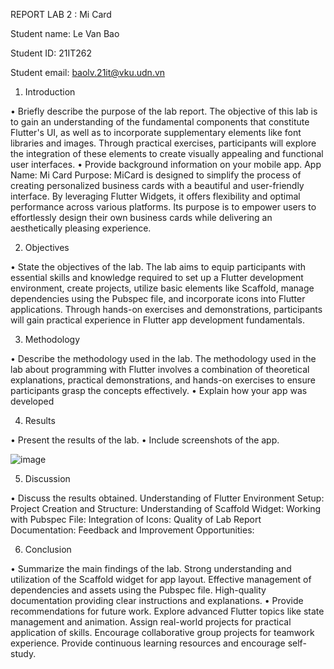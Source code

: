 REPORT
LAB 2 : Mi Card

Student name: Le Van Bao

Student ID: 21IT262

Student email: baolv.21it@vku.udn.vn

1.	Introduction
   
•	Briefly describe the purpose of the lab report.
The objective of this lab is to gain an understanding of the fundamental components that constitute Flutter's UI, as well as to incorporate supplementary elements like font libraries and images. Through practical exercises, participants will explore the integration of these elements to create visually appealing and functional user interfaces.
•	Provide background information on your mobile app.
App Name: Mi Card
Purpose: MiCard is designed to simplify the process of creating personalized business cards with a beautiful and user-friendly interface. By leveraging Flutter Widgets, it offers flexibility and optimal performance across various platforms. Its purpose is to empower users to effortlessly design their own business cards while delivering an aesthetically pleasing experience.

2.	Objectives
   
•	State the objectives of the lab.
The lab aims to equip participants with essential skills and knowledge required to set up a Flutter development environment, create projects, utilize basic elements like Scaffold, manage dependencies using the Pubspec file, and incorporate icons into Flutter applications. Through hands-on exercises and demonstrations, participants will gain practical experience in Flutter app development fundamentals.

3.	Methodology
   
•	Describe the methodology used in the lab.
The methodology used in the lab about programming with Flutter involves a combination of theoretical explanations, practical demonstrations, and hands-on exercises to ensure participants grasp the concepts effectively.
•	Explain how your app was developed

4.	Results
    
•	Present the results of the lab.
•	Include screenshots of the app.

 ![image](https://github.com/user-attachments/assets/265a159c-123c-4900-981d-725076050dd9)

5.	Discussion
   
•	Discuss the results obtained.
Understanding of Flutter Environment Setup:
Project Creation and Structure:
Understanding of Scaffold Widget:
Working with Pubspec File:
Integration of Icons:
Quality of Lab Report Documentation:
Feedback and Improvement Opportunities:

6.	Conclusion
   
•	Summarize the main findings of the lab.
Strong understanding and utilization of the Scaffold widget for app layout.
Effective management of dependencies and assets using the Pubspec file.
High-quality documentation providing clear instructions and explanations.
•	Provide recommendations for future work.
Explore advanced Flutter topics like state management and animation.
Assign real-world projects for practical application of skills.
Encourage collaborative group projects for teamwork experience.
Provide continuous learning resources and encourage self-study.

